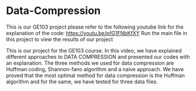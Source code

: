 # Data-Compression
This is our GE103 project please refer to the following youtube link for the explanation of the code: https://youtu.be/pfG1FNbKfXY Run the main file in this project to view the results of our project

This is our project for the GE103 course. In this video, we have explained different approaches to DATA COMPRESSION and presented our codes with an explanation. The three methods we used for data compression are Huffman coding, Shannon-fano algorithm and a naive approach. We have proved that the most optimal method for data compression is the Huffman algorithm and for the same, we have tested for three data files.
